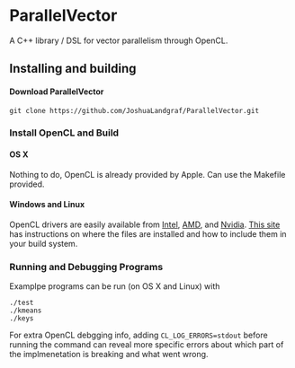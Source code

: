 # ParallelVector

A C++ library / DSL for vector parallelism through OpenCL.

## Installing and building

#### Download ParallelVector
```
git clone https://github.com/JoshuaLandgraf/ParallelVector.git
```
### Install OpenCL and Build

#### OS X

Nothing to do, OpenCL is already provided by Apple. Can use the Makefile provided.

#### Windows and Linux

OpenCL drivers are easily available from [Intel](https://software.intel.com/en-us/articles/opencl-drivers), [AMD](http://support.amd.com/en-us/kb-articles/Pages/OpenCL2-Driver.aspx), and [Nvidia](http://www.nvidia.com/Download/index.aspx?lang=en-us). [This site](https://www.fixstars.com/en/opencl/book/OpenCLProgrammingBook/first-opencl-program/) has instructions on where the files are installed and how to include them in your build system.

### Running and Debugging Programs

Examplpe programs can be run (on OS X and Linux) with
```
./test
./kmeans
./keys
```

For extra OpenCL debgging info, adding `CL_LOG_ERRORS=stdout` before running the command can reveal more specific errors about which part of the implmenetation is breaking and what went wrong.
